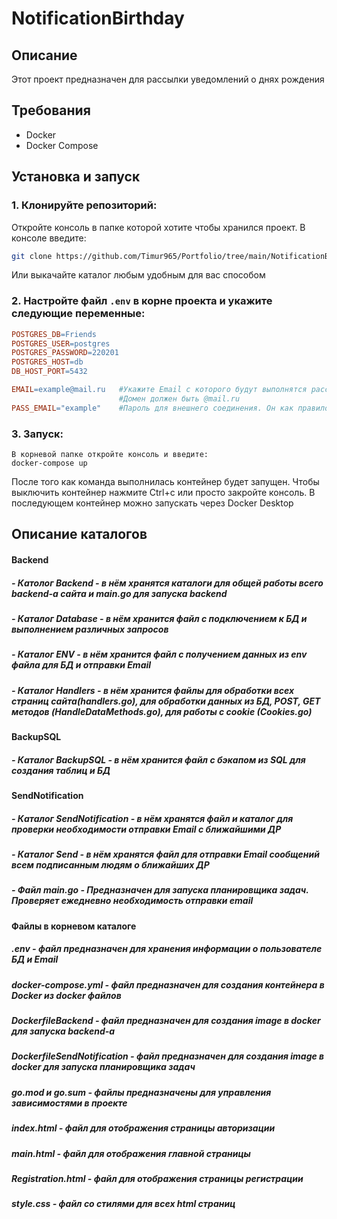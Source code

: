 # NotificationBirthday    
    
## Описание    
    
Этот проект предназначен для рассылки уведомлений о днях рождения 
    
## Требования    
    
- Docker  
- Docker Compose  

## Установка и запуск
    
### 1. Клонируйте репозиторий: 
Откройте консоль в папке которой хотите чтобы хранился проект.
В консоле введите:
```sh  
git clone https://github.com/Timur965/Portfolio/tree/main/NotificationBirthday
```
Или выкачайте каталог любым удобным для вас способом
### 2. Настройте файл `.env` в корне проекта и укажите следующие переменные:  
```makefile  
POSTGRES_DB=Friends  
POSTGRES_USER=postgres  
POSTGRES_PASSWORD=220201  
POSTGRES_HOST=db  
DB_HOST_PORT=5432 

EMAIL=example@mail.ru   #Укажите Email с которого будут выполнятся рассылка. 
                        #Домен должен быть @mail.ru
PASS_EMAIL="example"    #Пароль для внешнего соединения. Он как правило хэширован
```  

### 3. Запуск:
    В корневой папке откройте консоль и введите:
    docker-compose up

После того как команда выполнилась контейнер будет запущен. Чтобы выключить контейнер нажмите Ctrl+c или просто закройте консоль. В последующем контейнер можно запускать через Docker Desktop

## Описание каталогов
#### Backend
##### - Католог Backend - в нём хранятся каталоги для общей работы всего backend-а сайта и main.go для запуска backend
##### - Каталог Database - в нём хранится файл с подключением к БД и выполнением различных запросов
##### - Каталог ENV - в нём хранится файл с получением данных из env файла для БД и отправки Email
##### - Каталог Handlers - в нём хранится файлы для обработки всех страниц сайта(handlers.go), для обработки данных из БД, POST, GET методов (HandleDataMethods.go), для работы с cookie (Cookies.go)
#### BackupSQL
##### - Каталог BackupSQL - в нём хранится файл с бэкапом из SQL для создания таблиц и БД
#### SendNotification
##### - Каталог SendNotification - в нём хранятся файл и каталог для проверки необходимости отправки Email с ближайшими ДР
##### - Каталог Send - в нём хранятся файл для отправки Email сообщений всем подписанным людям о ближайших ДР
##### - Файл main.go - Предназначен для запуска планировщика задач. Проверяет ежедневно необходимость отправки email
#### Файлы в корневом каталоге
##### .env - файл предназначен для хранения информации о пользователе БД и Email
##### docker-compose.yml - файл предназначен для создания контейнера в Docker из  docker файлов 
##### DockerfileBackend - файл предназначен для создания image в docker для запуска backend-а
##### DockerfileSendNotification - файл предназначен для создания image в docker для запуска планировщика задач
##### go.mod и go.sum - файлы предназначены для управления зависимостями в проекте
##### index.html - файл для отображения страницы авторизации
##### main.html - файл для отображения главной страницы
##### Registration.html - файл для отображения страницы регистрации
##### style.css - файл со стилями для всех html страниц
